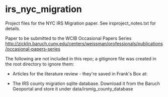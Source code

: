 # irs_nyc_migration

Project files for the NYC IRS Migration paper. See irsproject_notes.txt for details.

Paper to be submitted to the WCIB Occasional Papers Series http://zicklin.baruch.cuny.edu/centers/weissman/professionals/publications/occasional-papers-series

The following are not included in this repo; a gitignore file was created in the root directory to ignore them:

- Articles for the literature review - they're saved in Frank's Box at:

- The IRS county migration sqlite database. Download it from the Baruch Geoportal and store it under data/irsmig_county_database


